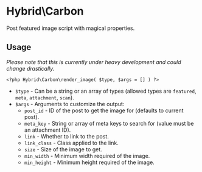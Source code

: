 # Hybrid\\Carbon

Post featured image script with magical properties.

## Usage

_Please note that this is currently under heavy development and could change drastically._

```
<?php Hybrid\Carbon\render_image( $type, $args = [] ) ?>
```

* `$type` - Can be a string or an array of types (allowed types are `featured`, `meta`, `attachment`, `scan`).
* `$args` - Arguments to customize the output:
	* `post_id` - ID of the post to get the image for (defaults to current post).
	* `meta_key` - String or array of meta keys to search for (value must be an attachment ID).
	* `link` - Whether to link to the post.
	* `link_class` - Class applied to the link.
	* `size` - Size of the image to get.
	* `min_width` - Minimum width required of the image.
	* `min_height` - Minimum height required of the image.
